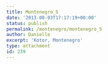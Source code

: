 ```yaml
---
title: Montenegro_5
date: '2013-08-03T17:17:19+00:00'
status: publish
permalink: /montenegro/montenegro_5
author: Danielle
excerpt: 'Kotor, Montenegro'
type: attachment
id: 239
---
```

<!DOCTYPE html PUBLIC "-//W3C//DTD HTML 4.0 Transitional//EN" "http://www.w3.org/TR/REC-html40/loose.dtd">
<?xml encoding="UTF-8">
